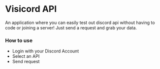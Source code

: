 # Visicord API

An application where you can easily test out discord api without having to code or joining a server! Just send a request and grab your data.

### How to use

- Login with your Discord Account
- Select an API
- Send request
